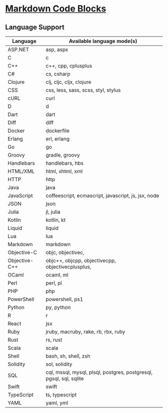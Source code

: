 # [Markdown Code Blocks](https://rdmd.readme.io/docs/code-blocks)

## Language Support

|Language|Available language mode(s)|
|---|---|
|ASP.NET|asp, aspx|
|C|c|
|C++|c++, cpp, cplusplus|
|C#|cs, csharp|
|Clojure|clj, cljc, cljx, clojure|
|CSS|css, less, sass, scss, styl, stylus|
|cURL|curl|
|D|d|
|Dart|dart|
|Diff|diff|
|Docker|dockerfile|
|Erlang|erl, erlang|
|Go|go|
|Groovy|gradle, groovy|
|Handlebars|handlebars, hbs|
|HTML/XML|html, xhtml, xml|
|HTTP|http|
|Java|java|
|JavaScript|coffeescript, ecmascript, javascript, js, jsx, node|
|JSON|json|
|Julia|jl, julia|
|Kotlin|kotlin, kt|
|Liquid|liquid|
|Lua|lua|
|Markdown|markdown|
|Objective-C|objc, objectivec,|
|Objective-C++|objc++, objcpp, objectivecpp, objectivecplusplus,|
|OCaml|ocaml, ml|
|Perl|perl, pl|
|PHP|php|
|PowerShell|powershell, ps1|
|Python|py, python|
|R|r|
|React|jsx|
|Ruby|jruby, macruby, rake, rb, rbx, ruby|
|Rust|rs, rust|
|Scala|scala|
|Shell|bash, sh, shell, zsh|
|Solidity|sol, solidity|
|SQL|cql, mssql, mysql, plsql, postgres, postgresql, pgsql, sql, sqlite|
|Swift|swift|
|TypeScript|ts, typescript|
|YAML|yaml, yml|
